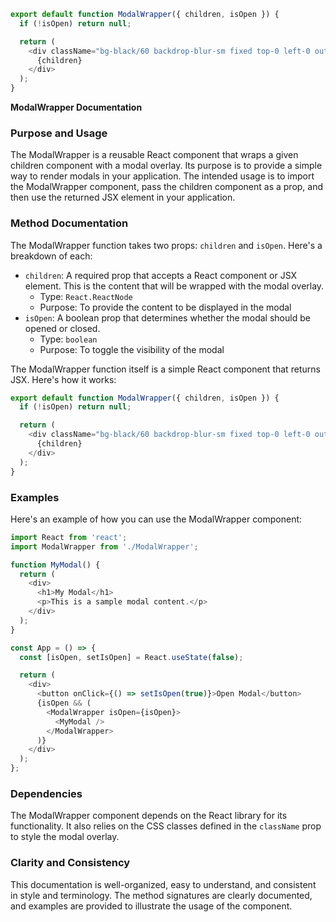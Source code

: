 ```javascript
export default function ModalWrapper({ children, isOpen }) {
  if (!isOpen) return null;

  return (
    <div className="bg-black/60 backdrop-blur-sm fixed top-0 left-0 outline-none w-screen h-screen flex items-center justify-center z-30">
      {children}
    </div>
  );
}

```
**ModalWrapper Documentation**

### Purpose and Usage

The ModalWrapper is a reusable React component that wraps a given children component with a modal overlay. Its purpose is to provide a simple way to render modals in your application. The intended usage is to import the ModalWrapper component, pass the children component as a prop, and then use the returned JSX element in your application.

### Method Documentation

The ModalWrapper function takes two props: `children` and `isOpen`. Here's a breakdown of each:

* `children`: A required prop that accepts a React component or JSX element. This is the content that will be wrapped with the modal overlay.
	+ Type: `React.ReactNode`
	+ Purpose: To provide the content to be displayed in the modal
* `isOpen`: A boolean prop that determines whether the modal should be opened or closed.
	+ Type: `boolean`
	+ Purpose: To toggle the visibility of the modal

The ModalWrapper function itself is a simple React component that returns JSX. Here's how it works:

```javascript
export default function ModalWrapper({ children, isOpen }) {
  if (!isOpen) return null;

  return (
    <div className="bg-black/60 backdrop-blur-sm fixed top-0 left-0 outline-none w-screen h-screen flex items-center justify-center z-30">
      {children}
    </div>
  );
}
```

### Examples

Here's an example of how you can use the ModalWrapper component:
```javascript
import React from 'react';
import ModalWrapper from './ModalWrapper';

function MyModal() {
  return (
    <div>
      <h1>My Modal</h1>
      <p>This is a sample modal content.</p>
    </div>
  );
}

const App = () => {
  const [isOpen, setIsOpen] = React.useState(false);

  return (
    <div>
      <button onClick={() => setIsOpen(true)}>Open Modal</button>
      {isOpen && (
        <ModalWrapper isOpen={isOpen}>
          <MyModal />
        </ModalWrapper>
      )}
    </div>
  );
};
```

### Dependencies

The ModalWrapper component depends on the React library for its functionality. It also relies on the CSS classes defined in the `className` prop to style the modal overlay.

### Clarity and Consistency

This documentation is well-organized, easy to understand, and consistent in style and terminology. The method signatures are clearly documented, and examples are provided to illustrate the usage of the component.
